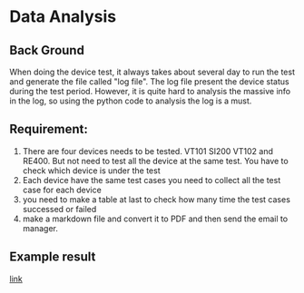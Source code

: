 # Data Analysis

## Back Ground
When doing the device test, it always takes about several day to run the test and generate the file called "log file". The log file present the device status during the test period. However, it is quite hard to analysis the massive info in the log, so using the python code to analysis the log is a must.


## Requirement:  
1. There are four devices needs to be tested. VT101 SI200 VT102 and RE400. But not need to test all the device at the same test. You have to check which device is under the test  
2. Each device have the same test cases you need to collect all the test case for each device  
3. you need to make a table at last to check how many time the test cases successed or failed
4. make a markdown file and convert it to PDF and then send the email to manager. 

## Example result

[link](result.PNG)  
